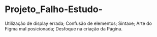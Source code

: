 # Projeto_Falho-Estudo-

Utilização de display errada;
Confusão de elementos;
Sintaxe;
Arte do Figma mal posicionada;
Desfoque na criação da Página.
